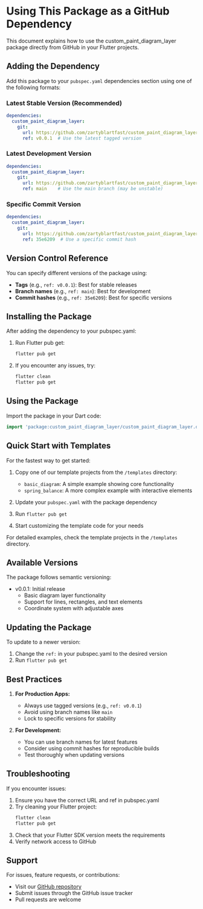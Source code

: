 # Using This Package as a GitHub Dependency

This document explains how to use the custom_paint_diagram_layer package directly from GitHub in your Flutter projects.

## Adding the Dependency

Add this package to your `pubspec.yaml` dependencies section using one of the following formats:

### Latest Stable Version (Recommended)
```yaml
dependencies:
  custom_paint_diagram_layer:
    git:
      url: https://github.com/zartyblartfast/custom_paint_diagram_layer.git
      ref: v0.0.1  # Use the latest tagged version
```

### Latest Development Version
```yaml
dependencies:
  custom_paint_diagram_layer:
    git:
      url: https://github.com/zartyblartfast/custom_paint_diagram_layer.git
      ref: main    # Use the main branch (may be unstable)
```

### Specific Commit Version
```yaml
dependencies:
  custom_paint_diagram_layer:
    git:
      url: https://github.com/zartyblartfast/custom_paint_diagram_layer.git
      ref: 35e6209  # Use a specific commit hash
```

## Version Control Reference

You can specify different versions of the package using:
- **Tags** (e.g., `ref: v0.0.1`): Best for stable releases
- **Branch names** (e.g., `ref: main`): Best for development
- **Commit hashes** (e.g., `ref: 35e6209`): Best for specific versions

## Installing the Package

After adding the dependency to your pubspec.yaml:

1. Run Flutter pub get:
   ```bash
   flutter pub get
   ```

2. If you encounter any issues, try:
   ```bash
   flutter clean
   flutter pub get
   ```

## Using the Package

Import the package in your Dart code:

```dart
import 'package:custom_paint_diagram_layer/custom_paint_diagram_layer.dart';
```

## Quick Start with Templates

For the fastest way to get started:

1. Copy one of our template projects from the `/templates` directory:
   - `basic_diagram`: A simple example showing core functionality
   - `spring_balance`: A more complex example with interactive elements

2. Update your `pubspec.yaml` with the package dependency
3. Run `flutter pub get`
4. Start customizing the template code for your needs

For detailed examples, check the template projects in the `/templates` directory.

## Available Versions

The package follows semantic versioning:
- v0.0.1: Initial release
  - Basic diagram layer functionality
  - Support for lines, rectangles, and text elements
  - Coordinate system with adjustable axes

## Updating the Package

To update to a newer version:

1. Change the `ref:` in your pubspec.yaml to the desired version
2. Run `flutter pub get`

## Best Practices

1. **For Production Apps:**
   - Always use tagged versions (e.g., `ref: v0.0.1`)
   - Avoid using branch names like `main`
   - Lock to specific versions for stability

2. **For Development:**
   - You can use branch names for latest features
   - Consider using commit hashes for reproducible builds
   - Test thoroughly when updating versions

## Troubleshooting

If you encounter issues:

1. Ensure you have the correct URL and ref in pubspec.yaml
2. Try cleaning your Flutter project:
   ```bash
   flutter clean
   flutter pub get
   ```
3. Check that your Flutter SDK version meets the requirements
4. Verify network access to GitHub

## Support

For issues, feature requests, or contributions:
- Visit our [GitHub repository](https://github.com/zartyblartfast/custom_paint_diagram_layer)
- Submit issues through the GitHub issue tracker
- Pull requests are welcome
